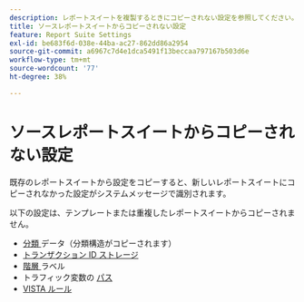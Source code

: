 ```yaml
---
description: レポートスイートを複製するときにコピーされない設定を参照してください。
title: ソースレポートスイートからコピーされない設定
feature: Report Suite Settings
exl-id: be683f6d-038e-44ba-ac27-862dd86a2954
source-git-commit: a6967c7d4e1dca5491f13beccaa797167b503d6e
workflow-type: tm+mt
source-wordcount: '77'
ht-degree: 38%

---
```


# ソースレポートスイートからコピーされない設定

既存のレポートスイートから設定をコピーすると、新しいレポートスイートにコピーされなかった設定がシステムメッセージで識別されます。

以下の設定は、テンプレートまたは重複したレポートスイートからコピーされません。

* [ 分類 ](/help/components/classifications/classifications-overview.md) データ（分類構造がコピーされます）
* [トランザクション ID ストレージ](/help/admin/tools/manage-rs/edit-settings/general/general-acct-settings-admin.md)
* [ 階層 ](/help/components/dimensions/hierarchy.md) ラベル
* トラフィック変数の [ パス ](/help/admin/tools/manage-rs/edit-settings/c-traffic-management/traffic-management.md)
* [VISTA ルール](/help/technotes/vista.md)
